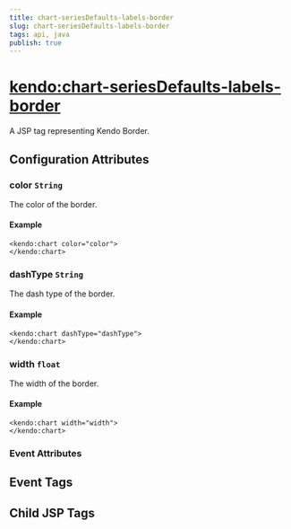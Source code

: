 ```yaml
---
title: chart-seriesDefaults-labels-border
slug: chart-seriesDefaults-labels-border
tags: api, java
publish: true
---
```


# <kendo:chart-seriesDefaults-labels-border>
A JSP tag representing Kendo Border.

## Configuration Attributes


### color `String`

The color of the border.

#### Example
    <kendo:chart color="color">
    </kendo:chart>



### dashType `String`

The dash type of the border.

#### Example
    <kendo:chart dashType="dashType">
    </kendo:chart>



### width `float`

The width of the border.

#### Example
    <kendo:chart width="width">
    </kendo:chart>



### Event Attributes

## Event Tags


## Child JSP Tags

